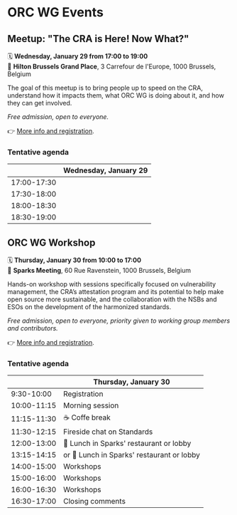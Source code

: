 
# ORC WG Events

## Meetup: "The CRA is Here! Now What?"

🗓️ **Wednesday, January 29 from 17:00 to 19:00**<br>
📍 **Hilton Brussels Grand Place**, 3 Carrefour de l'Europe, 1000 Brussels, Belgium

The goal of this meetup is to bring people up to speed on the CRA, understand how it impacts them, what ORC WG is doing about it, and how they can get involved.

_Free admission, open to everyone._

👉 [More info and registration](https://www.eventbrite.com/e/the-eu-cyber-resilience-act-is-here-now-what-tickets-1104765205469).

### Tentative agenda

|             | Wednesday, January 29                |
|-------------|--------------------------------------|
| 17:00-17:30 |                                      |
| 17:30-18:00 |                                      |
| 18:00-18:30 |                                      |
| 18:30-19:00 |                                      |

## ORC WG Workshop

🗓️ **Thursday, January 30 from 10:00 to 17:00**<br>
📍 **Sparks Meeting**, 60 Rue Ravenstein, 1000 Brussels, Belgium

Hands-on workshop with sessions specifically focused on vulnerability management, the CRA’s attestation program and its potential to help make open source more sustainable, and the collaboration with the NSBs and ESOs on the development of the harmonized standards.

_Free admission, open to everyone, priority given to working group members and contributors._

👉 [More info and registration](https://www.eventbrite.com/e/orc-wg-workshop-tickets-1105475510009).

### Tentative agenda

|             | Thursday, January 30                    |
|-------------|-----------------------------------------|
| 9:30-10:00  | Registration                            |
| 10:00-11:15 | Morning session                         |
| 11:15-11:30 | ☕️ Coffe break                           |
| 11:30-12:15 | Fireside chat on Standards              |
| 12:00-13:00 | 🍛 Lunch in Sparks' restaurant or lobby |
| 13:15-14:15 | or 🍛 Lunch in Sparks' restaurant or lobby |
| 14:00-15:00 | Workshops                               |
| 15:00-16:00 | Workshops                               |
| 16:00-16:30 | Workshops                               |
| 16:30-17:00 | Closing comments                        |

